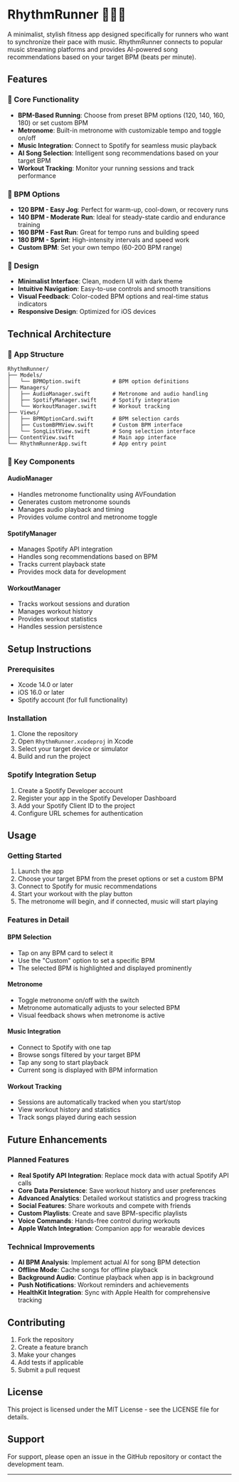 # RhythmRunner 🏃‍♂️🎵

A minimalist, stylish fitness app designed specifically for runners who want to synchronize their pace with music. RhythmRunner connects to popular music streaming platforms and provides AI-powered song recommendations based on your target BPM (beats per minute).

## Features

### 🎯 Core Functionality
- **BPM-Based Running**: Choose from preset BPM options (120, 140, 160, 180) or set custom BPM
- **Metronome**: Built-in metronome with customizable tempo and toggle on/off
- **Music Integration**: Connect to Spotify for seamless music playback
- **AI Song Selection**: Intelligent song recommendations based on your target BPM
- **Workout Tracking**: Monitor your running sessions and track performance

### 🎵 BPM Options
- **120 BPM - Easy Jog**: Perfect for warm-up, cool-down, or recovery runs
- **140 BPM - Moderate Run**: Ideal for steady-state cardio and endurance training
- **160 BPM - Fast Run**: Great for tempo runs and building speed
- **180 BPM - Sprint**: High-intensity intervals and speed work
- **Custom BPM**: Set your own tempo (60-200 BPM range)

### 🎨 Design
- **Minimalist Interface**: Clean, modern UI with dark theme
- **Intuitive Navigation**: Easy-to-use controls and smooth transitions
- **Visual Feedback**: Color-coded BPM options and real-time status indicators
- **Responsive Design**: Optimized for iOS devices

## Technical Architecture

### 📱 App Structure
```
RhythmRunner/
├── Models/
│   └── BPMOption.swift          # BPM option definitions
├── Managers/
│   ├── AudioManager.swift       # Metronome and audio handling
│   ├── SpotifyManager.swift     # Spotify integration
│   └── WorkoutManager.swift     # Workout tracking
├── Views/
│   ├── BPMOptionCard.swift      # BPM selection cards
│   ├── CustomBPMView.swift      # Custom BPM interface
│   └── SongListView.swift       # Song selection interface
├── ContentView.swift            # Main app interface
└── RhythmRunnerApp.swift        # App entry point
```

### 🔧 Key Components

#### AudioManager
- Handles metronome functionality using AVFoundation
- Generates custom metronome sounds
- Manages audio playback and timing
- Provides volume control and metronome toggle

#### SpotifyManager
- Manages Spotify API integration
- Handles song recommendations based on BPM
- Tracks current playback state
- Provides mock data for development

#### WorkoutManager
- Tracks workout sessions and duration
- Manages workout history
- Provides workout statistics
- Handles session persistence

## Setup Instructions

### Prerequisites
- Xcode 14.0 or later
- iOS 16.0 or later
- Spotify account (for full functionality)

### Installation
1. Clone the repository
2. Open `RhythmRunner.xcodeproj` in Xcode
3. Select your target device or simulator
4. Build and run the project

### Spotify Integration Setup
1. Create a Spotify Developer account
2. Register your app in the Spotify Developer Dashboard
3. Add your Spotify Client ID to the project
4. Configure URL schemes for authentication

## Usage

### Getting Started
1. Launch the app
2. Choose your target BPM from the preset options or set a custom BPM
3. Connect to Spotify for music recommendations
4. Start your workout with the play button
5. The metronome will begin, and if connected, music will start playing

### Features in Detail

#### BPM Selection
- Tap on any BPM card to select it
- Use the "Custom" option to set a specific BPM
- The selected BPM is highlighted and displayed prominently

#### Metronome
- Toggle metronome on/off with the switch
- Metronome automatically adjusts to your selected BPM
- Visual feedback shows when metronome is active

#### Music Integration
- Connect to Spotify with one tap
- Browse songs filtered by your target BPM
- Tap any song to start playback
- Current song is displayed with BPM information

#### Workout Tracking
- Sessions are automatically tracked when you start/stop
- View workout history and statistics
- Track songs played during each session

## Future Enhancements

### Planned Features
- **Real Spotify API Integration**: Replace mock data with actual Spotify API calls
- **Core Data Persistence**: Save workout history and user preferences
- **Advanced Analytics**: Detailed workout statistics and progress tracking
- **Social Features**: Share workouts and compete with friends
- **Custom Playlists**: Create and save BPM-specific playlists
- **Voice Commands**: Hands-free control during workouts
- **Apple Watch Integration**: Companion app for wearable devices

### Technical Improvements
- **AI BPM Analysis**: Implement actual AI for song BPM detection
- **Offline Mode**: Cache songs for offline playback
- **Background Audio**: Continue playback when app is in background
- **Push Notifications**: Workout reminders and achievements
- **HealthKit Integration**: Sync with Apple Health for comprehensive tracking

## Contributing

1. Fork the repository
2. Create a feature branch
3. Make your changes
4. Add tests if applicable
5. Submit a pull request

## License

This project is licensed under the MIT License - see the LICENSE file for details.

## Support

For support, please open an issue in the GitHub repository or contact the development team.

---
